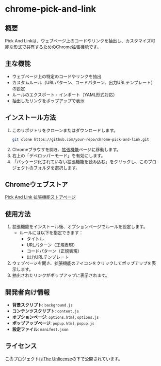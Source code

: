 # chrome-pick-and-link

## 概要
Pick And Linkは、ウェブページ上のコードやリンクを抽出し、カスタマイズ可能な形式で共有するためのChrome拡張機能です。

## 主な機能
- ウェブページ上の特定のコードやリンクを抽出
- カスタムルール（URLパターン、コードパターン、出力URLテンプレート）の設定
- ルールのエクスポート・インポート（YAML形式対応）
- 抽出したリンクをポップアップで表示

## インストール方法
1. このリポジトリをクローンまたはダウンロードします。
   ```bash
   git clone https://github.com/your-repo/chrome-pick-and-link.git
   ```
2. Chromeブラウザを開き、[拡張機能](chrome://extensions/)ページに移動します。
3. 右上の「デベロッパーモード」を有効にします。
4. 「パッケージ化されていない拡張機能を読み込む」をクリックし、このプロジェクトのフォルダを選択します。

## Chromeウェブストア
[Pick And Link 拡張機能ストアページ](https://chromewebstore.google.com/detail/picklink/akbfaabjgmkdllgcgbkbkoefefgnoook?authuser=0&hl=ja)

## 使用方法
1. 拡張機能をインストール後、オプションページでルールを設定します。
   - ルールには以下を指定できます：
     - タイトル
     - URLパターン（正規表現）
     - コードパターン（正規表現）
     - 出力URLテンプレート
2. ウェブページを開き、拡張機能のアイコンをクリックしてポップアップを表示します。
3. 抽出されたリンクがポップアップに表示されます。

## 開発者向け情報
- **背景スクリプト**: `background.js`
- **コンテンツスクリプト**: `content.js`
- **オプションページ**: `options.html`, `options.js`
- **ポップアップページ**: `popup.html`, `popup.js`
- **設定ファイル**: `manifest.json`

## ライセンス
このプロジェクトは[The Unlicense](LICENSE)の下で公開されています。